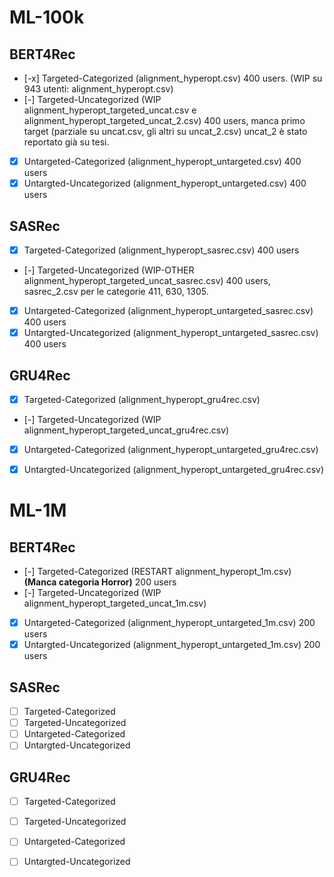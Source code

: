 # ML-100k
## BERT4Rec
- [-x] Targeted-Categorized (alignment_hyperopt.csv) 400 users. (WIP su 943 utenti: alignment_hyperopt.csv)
- [-] Targeted-Uncategorized (WIP alignment_hyperopt_targeted_uncat.csv e alignment_hyperopt_targeted_uncat_2.csv) 400 users, manca primo target (parziale su uncat.csv, gli altri su uncat_2.csv) uncat_2 è stato reportato già su tesi.
- [x] Untargeted-Categorized (alignment_hyperopt_untargeted.csv) 400 users
- [x] Untargted-Uncategorized (alignment_hyperopt_untargeted.csv) 400 users
## SASRec
- [x] Targeted-Categorized (alignment_hyperopt_sasrec.csv) 400 users
- [-] Targeted-Uncategorized (WIP-OTHER alignment_hyperopt_targeted_uncat_sasrec.csv) 400 users, sasrec_2.csv per le categorie 411, 630, 1305.
- [x] Untargeted-Categorized (alignment_hyperopt_untargeted_sasrec.csv) 400 users
- [x] Untargted-Uncategorized (alignment_hyperopt_untargeted_sasrec.csv) 400 users
## GRU4Rec
- [x] Targeted-Categorized  (alignment_hyperopt_gru4rec.csv)
- [-] Targeted-Uncategorized (WIP alignment_hyperopt_targeted_uncat_gru4rec.csv)
- [x] Untargeted-Categorized (alignment_hyperopt_untargeted_gru4rec.csv)
- [x] Untargted-Uncategorized (alignment_hyperopt_untargeted_gru4rec.csv)


# ML-1M
## BERT4Rec
- [-] Targeted-Categorized (RESTART alignment_hyperopt_1m.csv) __(Manca categoria Horror)__ 200 users
- [-] Targeted-Uncategorized (WIP alignment_hyperopt_targeted_uncat_1m.csv)
- [x] Untargeted-Categorized (alignment_hyperopt_untargeted_1m.csv) 200 users
- [x] Untargted-Uncategorized (alignment_hyperopt_untargeted_1m.csv) 200 users
## SASRec
- [ ] Targeted-Categorized
- [ ] Targeted-Uncategorized
- [ ] Untargeted-Categorized
- [ ] Untargted-Uncategorized
## GRU4Rec
- [ ] Targeted-Categorized
- [ ] Targeted-Uncategorized
- [ ] Untargeted-Categorized
- [ ] Untargted-Uncategorized

